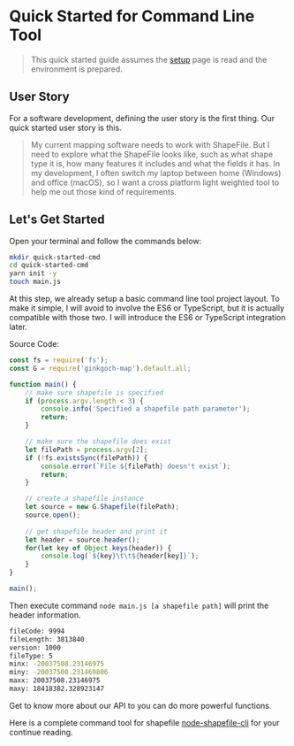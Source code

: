 # Quick Started for Command Line Tool
> This quick started guide assumes the [setup](GettingStarted/Setup) page is read and the environment is prepared.

## User Story
For a software development, defining the user story is the first thing. Our quick started user story is this.
> My current mapping software needs to work with ShapeFile. But I need to explore what the ShapeFile looks like, such as what shape type it is, how many features it includes and what the fields it has. In my development, I often switch my laptop between home (Windows) and office (macOS), so I want a cross platform light weighted tool to help me out those kind of requirements.

## Let's Get Started
Open your terminal and follow the commands below:

```bash
mkdir quick-started-cmd
cd quick-started-cmd
yarn init -y
touch main.js
```

At this step, we already setup a basic command line tool project layout. To make it simple, I will avoid to involve the ES6 or TypeScript, but it is actually compatible with those two. I will introduce the ES6 or TypeScript integration later.

Source Code:
```javascript
const fs = require('fs');
const G = require('ginkgoch-map').default.all;

function main() {
    // make sure shapefile is specified
    if (process.argv.length < 3) {
        console.info('Specified a shapefile path parameter');
        return;
    }

    // make sure the shapefile does exist
    let filePath = process.argv[2];
    if (!fs.existsSync(filePath)) {
        console.error(`File ${filePath} doesn't exist`);
        return;
    }

    // create a shapefile instance
    let source = new G.Shapefile(filePath);
    source.open();
    
    // get shapefile header and print it
    let header = source.header();
    for(let key of Object.keys(header)) {
        console.log(`${key}\t\t${header[key]}`);
    }
}

main();
```

Then execute command `node main.js [a shapefile path]` will print the header information.
```bash
fileCode: 9994
fileLength: 3813840
version: 1000
fileType: 5
minx: -20037508.23146975
miny: -20037508.231469806
maxx: 20037508.23146975
maxy: 18418382.328923147
```

Get to know more about our API to you can do more powerful functions.

Here is a complete command tool for shapefile [node-shapefile-cli](https://github.com/ginkgoch/node-shapefile-cli) for your continue reading.